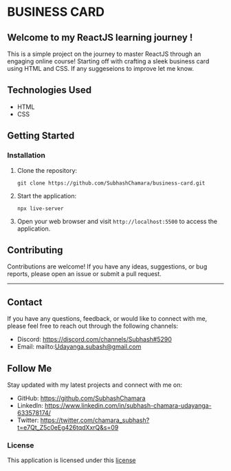 # BUSINESS CARD

## Welcome to my ReactJS learning journey !

This is a simple project on the journey to master ReactJS through an engaging online course! Starting off with crafting a sleek business card using HTML and CSS. If any suggeseions to improve let me know.


## Technologies Used


- HTML
- CSS


## Getting Started

### Installation

1. Clone the repository:

   ```shell
   git clone https://github.com/SubhashChamara/business-card.git
   ```

4. Start the application:

   ```shell
   npx live-server
   ```

5. Open your web browser and visit `http://localhost:5500` to access the application.

## Contributing

Contributions are welcome! If you have any ideas, suggestions, or bug reports, please open an issue or submit a pull request.

---

## Contact

If you have any questions, feedback, or would like to connect with me, please feel free to reach out through the following channels:

- Discord: https://discord.com/channels/Subhash#5290
- Email: mailto:Udayanga.subash@gmail.com


## Follow Me

Stay updated with my latest projects and connect with me on:

- GitHub: https://github.com/SubhashChamara
- LinkedIn: https://www.linkedin.com/in/subhash-chamara-udayanga-633578174/
- Twitter: https://twitter.com/chamara_subhash?t=e7Qt_Z5c0eEg426tqdXxrQ&s=09
  
### License
This application is licensed under this [license](License.txt)

